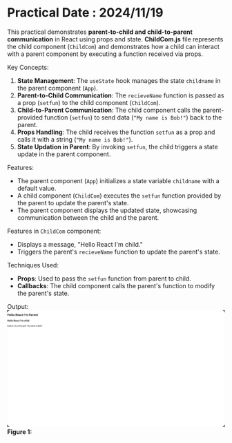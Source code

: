 # Practical Date : 2024/11/19

This practical demonstrates **parent-to-child and child-to-parent communication** in React using props and state. **ChildCom.js** file represents the child component (`ChildCom`) and demonstrates how a child can interact with a parent component by executing a function received via props.

Key Concepts:
1. **State Management**: The `useState` hook manages the state `childname` in the parent component (`App`).
2. **Parent-to-Child Communication**: The `recieveName` function is passed as a prop (`setfun`) to the child component (`ChildCom`).
3. **Child-to-Parent Communication**: The child component calls the parent-provided function (`setfun`) to send data (`"My name is Bob!"`) back to the parent.
4. **Props Handling**: The child receives the function `setfun` as a prop and calls it with a string (`"My name is Bob!"`).
5. **State Updation in Parent**: By invoking `setfun`, the child triggers a state update in the parent component.

Features:
- The parent component (`App`) initializes a state variable `childname` with a default value.
- A child component (`ChildCom`) executes the `setfun` function provided by the parent to update the parent's state.
- The parent component displays the updated state, showcasing communication between the child and the parent.

Features in `ChildCom` component:
- Displays a message, "Hello React I'm child."
- Triggers the parent's `recieveName` function to update the parent's state.

Techniques Used:
- **Props**: Used to pass the `setfun` function from parent to child.
- **Callbacks**: The child component calls the parent's function to modify the parent's state.

Output:
![Output_Nov_19](../../../ScreenShots/Nov_19.png)
**Figure 1:**

